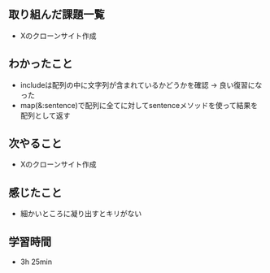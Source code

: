 ## 取り組んだ課題一覧
- Xのクローンサイト作成
## わかったこと
- includeは配列の中に文字列が含まれているかどうかを確認 → 良い復習になった
- map(&:sentence)で配列に全てに対してsentenceメソッドを使って結果を配列として返す
## 次やること
- Xのクローンサイト作成
## 感じたこと
- 細かいところに凝り出すとキリがない
## 学習時間
- 3h 25min